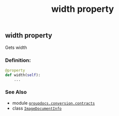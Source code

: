 ﻿---
title: width property
second_title: GroupDocs.Conversion for Python via .NET API References
description: 
type: docs
weight: 100
url: /python-net/groupdocs.conversion.contracts/imagedocumentinfo/width/
is_root: false
---

## width property


Gets width
### Definition:
```python
@property
def width(self):
    ...
```

### See Also
* module [`groupdocs.conversion.contracts`](../../)
* class [`ImageDocumentInfo`](/conversion/python-net/groupdocs.conversion.contracts/imagedocumentinfo)
